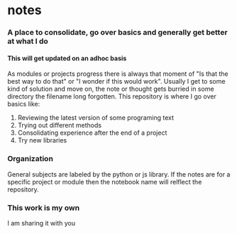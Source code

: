 # notes
### A place to consolidate, go over basics and generally get better at what I do
#### This will get updated on an adhoc basis

As modules or projects progress there is always that moment of "Is that the best way to do that" or "I wonder if this would work". Usually I get to some kind of solution and move on, the note or thought gets burried in some directory the filename long forgotten.
This repository is where I go over basics like:
1. Reviewing the latest version of some programing text
2. Trying out different methods
3. Consolidating experience after the end of a project
4. Try new libraries
### Organization
General subjects are labeled by the python or js library. If the notes are for a specific project or module then the notebook name will relflect the repository.
### This work is my own
I am sharing it with you

